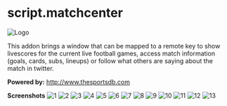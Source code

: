 # script.matchcenter
![Logo](https://github.com/hwoods723/script.matchcenter/blob/master/icon.png)

This addon brings a window that can be mapped to a remote key to show livescores for the current live football games, access match information (goals, cards, subs, lineups) or follow what others are saying about the match in twitter.

**Powered by:** http://www.thesportsdb.com

**Screenshots**
![1](http://i.imgur.com/7jNhe1L.png)
![2](http://i.imgur.com/f59RKlE.png)
![3](http://i.imgur.com/wpYI1nz.png)
![4](http://i.imgur.com/mGlnvts.png)
![5](http://i.imgur.com/pbG6kxz.png)
![6](http://i.imgur.com/sAC466S.png)
![7](http://i.imgur.com/4hzvYUC.png)
![8](http://i.imgur.com/NR375Y3.png)
![9](http://i.imgur.com/omZ9gqD.png)
![10](http://i.imgur.com/5Aamq5f.png)
![11](http://i.imgur.com/nDUYfWB.png)
![12](http://i.imgur.com/DARAuIK.png)
![13](http://i.imgur.com/E2Au3rv.png)
